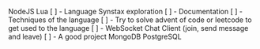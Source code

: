 NodeJS
Lua
	[ ] - Language Synstax exploration
	[ ] - Documentation
	[ ] - Techniques of the language
		[ ] - Try to solve advent of code or leetcode to get used to the language
	[ ] - WebSocket Chat Client (join, send message and leave)
	[ ] - A good project
MongoDB
PostgreSQL
